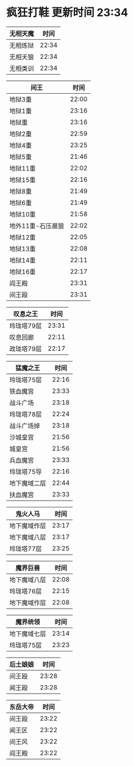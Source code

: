 # 疯狂打鞋 更新时间 23:34

| 无相天魔   | 时间    |
|--------|-------|
| 无相炼狱 | 22:34 |
| 无相夭狼 | 22:34 |
| 无相类训 | 22:34 |

| 间王   | 时间    |
|--------|-------|
| 地狱3重 | 22:00 |
| 地狱1重 | 23:16 |
| 地狱重 | 23:16 |
| 地狱2重 | 22:59 |
| 地狱4重 | 23:25 |
| 地狱5重 | 21:46 |
| 地狱11重 | 22:02 |
| 地狱15重 | 22:16 |
| 地狱8重 | 21:49 |
| 地狱6重 | 21:49 |
| 地狱10重 | 21:58 |
| 地外11重-石压晨狼 | 22:02 |
| 地狱12重 | 22:05 |
| 地狱13重 | 22:08 |
| 地狱14重 | 22:11 |
| 地狱16重 | 22:17 |
| 阎王殿 | 23:31 |
| 间王殴 | 23:31 |

| 叹息之王   | 时间    |
|--------|-------|
| 玲珑塔79层 | 23:31 |
| 叹息回廊 | 22:11 |
| 政珑塔79层 | 22:17 |

| 猛魔之王   | 时间    |
|--------|-------|
| 玲珑塔75层 | 22:16 |
| 铁血魔宫 | 23:33 |
| 战斗广场 | 23:18 |
| 玲珑塔78层 | 22:24 |
| 战斗广场掉 | 23:18 |
| 沙城皇宫 | 21:56 |
| 城皇宫 | 21:56 |
| 兵血魔宫 | 23:33 |
| 玲珑塔75导 | 22:16 |
| 地下魔域二层 | 22:44 |
| 扶血魔宫 | 23:33 |

| 鬼火人马   | 时间    |
|--------|-------|
| 地下魔域作层 | 23:17 |
| 地下魔域八层 | 23:17 |
| 玲珑塔77层 | 23:25 |

| 魔界巨兽   | 时间    |
|--------|-------|
| 地下魔域八层 | 22:08 |
| 玲珑塔76层 | 22:15 |
| 地下魔域作层 | 22:08 |

| 魔界统领   | 时间    |
|--------|-------|
| 地下魔域七层 | 23:14 |
| 玲珑塔75层 | 23:23 |

| 后土娘娘   | 时间    |
|--------|-------|
| 间王殴 | 23:28 |
| 闻王殴 | 23:28 |

| 东岳大帝   | 时间    |
|--------|-------|
| 间王殴 | 23:22 |
| 闻王区 | 23:22 |
| 间王风 | 23:22 |
| 阎王殿 | 23:22 |
